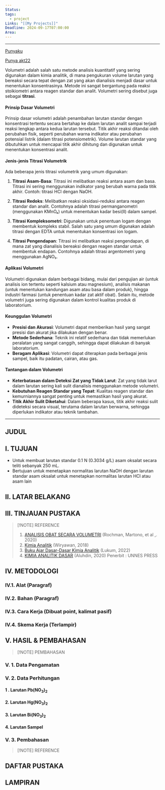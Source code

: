 ```yaml
---
Status: 
tags:
  - project
Links: "[[My Projects]]"
Deadline: 2024-09-17T07:00:00
Area:
---
```

---

[Punyaku](https://drive.google.com/drive/folders/1vi2jFx5av1kXOA-7HZQU3nO4bUKSzNJy)

[Punya akt22](https://drive.google.com/drive/folders/1EMtUyoV86TAGhQdoVaHXEoZVBOFGzg-8)

Volumetri adalah salah satu metode analisis kuantitatif yang sering digunakan dalam kimia analitik, di mana pengukuran volume larutan yang bereaksi secara tepat dengan zat yang akan dianalisis menjadi dasar untuk menentukan konsentrasinya. Metode ini sangat bergantung pada reaksi stoikiometri antara reagen standar dan analit. Volumetri sering disebut juga sebagai **titrasi**.

#### Prinsip Dasar Volumetri

Prinsip dasar volumetri adalah penambahan larutan standar dengan konsentrasi tertentu secara bertahap ke dalam larutan analit sampai terjadi reaksi lengkap antara kedua larutan tersebut. Titik akhir reaksi ditandai oleh perubahan fisik, seperti perubahan warna indikator atau perubahan potensial listrik (dalam titrasi potensiometrik). Volume larutan standar yang dibutuhkan untuk mencapai titik akhir dihitung dan digunakan untuk menentukan konsentrasi analit.

#### Jenis-jenis Titrasi Volumetrik

Ada beberapa jenis titrasi volumetrik yang umum digunakan:

1. **Titrasi Asam-Basa**: Titrasi ini melibatkan reaksi antara asam dan basa. Titrasi ini sering menggunakan indikator yang berubah warna pada titik akhir. Contoh: titrasi HCl dengan NaOH.
    
2. **Titrasi Redoks**: Melibatkan reaksi oksidasi-reduksi antara reagen standar dan analit. Contohnya adalah titrasi permanganometri (menggunakan KMnO₄) untuk menentukan kadar besi(II) dalam sampel.
    
3. **Titrasi Kompleksometri**: Digunakan untuk penentuan logam dengan membentuk kompleks stabil. Salah satu yang umum digunakan adalah titrasi dengan EDTA untuk menentukan konsentrasi ion logam.
    
4. **Titrasi Pengendapan**: Titrasi ini melibatkan reaksi pengendapan, di mana zat yang dianalisis bereaksi dengan reagen standar untuk membentuk endapan. Contohnya adalah titrasi argentometri yang menggunakan AgNO₃.
    

#### Aplikasi Volumetri

Volumetri digunakan dalam berbagai bidang, mulai dari pengujian air (untuk analisis ion tertentu seperti kalsium atau magnesium), analisis makanan (untuk menentukan kandungan asam atau basa dalam produk), hingga industri farmasi (untuk penentuan kadar zat aktif obat). Selain itu, metode volumetri juga sering digunakan dalam kontrol kualitas produk di laboratorium.

#### Keunggulan Volumetri

- **Presisi dan Akurasi**: Volumetri dapat memberikan hasil yang sangat presisi dan akurat jika dilakukan dengan benar.
- **Metode Sederhana**: Teknik ini relatif sederhana dan tidak memerlukan peralatan yang sangat canggih, sehingga dapat dilakukan di banyak laboratorium.
- **Beragam Aplikasi**: Volumetri dapat diterapkan pada berbagai jenis sampel, baik itu padatan, cairan, atau gas.

#### Tantangan dalam Volumetri

- **Keterbatasan dalam Deteksi Zat yang Tidak Larut**: Zat yang tidak larut dalam larutan sering kali sulit dianalisis menggunakan metode volumetri.
- **Kebutuhan Reagen Standar yang Tepat**: Kualitas reagen standar dan kemurniannya sangat penting untuk memastikan hasil yang akurat.
- **Titik Akhir Sulit Diketahui**: Dalam beberapa kasus, titik akhir reaksi sulit dideteksi secara visual, terutama dalam larutan berwarna, sehingga diperlukan indikator atau teknik tambahan.
---
## JUDUL

## I. TUJUAN
- Untuk membuat larutan standar 0.1 N (0.3034 g/L) asam oksalat secara teliti sebanyak 250 mL.
- Bertujuan untuk menetapkan normalitas larutan NaOH dengan larutan standar asam oksalat untuk menetapkan normalitas larutan HCl atau asam lain
## II. LATAR BELAKANG


## III. TINJAUAN PUSTAKA


>[!NOTE] REFERENCE
>1. [ANALISIS OBAT SECARA VOLUMETRI](https://www.google.com/books?hl=en&lr=&id=lA4VEAAAQBAJ&oi=fnd&pg=PA1&dq=Pengembangan+Teknik+Volumetri+Titrasi+Kompleksometri+dalam+Analisis+Logam+di+Lingkungan+Perairan&ots=PzqfTG5DmZ&sig=ZE18FGFT-Vq1TOzir2HfsMjZGXE) (Rochman, Martono, et al ,. 2020)
>2. [Kimia Analitik](https://www.academia.edu/download/45998153/Bahan_Ajar_Kimia_Analitik.pdf) (Wiryawan, 2018)
>3. [Buku Ajar Dasar-Dasar Kimia Analitik](https://repository.ung.ac.id/get/karyailmiah/9451/Buku-Ajar-Dasar-Dasar-Kimia-Analitik.pdf) (Lukum, 2022)
>4. [KIMIA ANALITIK DASAR](http://lib.unnes.ac.id/57072/1/Buku%20Ajar%20KIMIA%20ANALITIK%20DASAR_M.%20Alauhdin.pdf) (Aluhdin, 2020) Penerbit : UNNES PRESS

## IV. METODOLOGI

### IV.1. Alat (Paragraf)

### IV.2. Bahan (Paragraf)

### IV.3. Cara Kerja (Dibuat point, kalimat pasif)

### IV.4. Skema Kerja (Terlampir)

## V. HASIL & PEMBAHASAN

> [!NOTE] PEMBAHASAN

### V. 1. Data Pengamatan

### V. 2. Data Perhitungan
#### 1 . Larutan  Pb(NO$_3$)$_2$
#### 2. Larutan Hg(NO$_3$)$_2$

#### 3. Larutan Bi(NO$_3$)$_2$

#### 4. Larutan Sampel

### V. 3. Pembahasan


> [!NOTE] REFERENCE


## DAFTAR PUSTAKA

## LAMPIRAN
